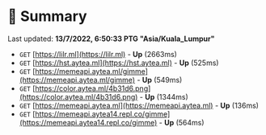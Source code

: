 # 📖 Summary
Last updated: **13/7/2022, 6:50:33 PTG "Asia/Kuala_Lumpur"**

- `GET` [https://lilr.ml](https://lilr.ml) - **Up** (2663ms)
- `GET` [https://hst.aytea.ml](https://hst.aytea.ml) - **Up** (525ms)
- `GET` [https://memeapi.aytea.ml/gimme](https://memeapi.aytea.ml/gimme) - **Up** (549ms)
- `GET` [https://color.aytea.ml/4b31d6.png](https://color.aytea.ml/4b31d6.png) - **Up** (1344ms)
- `GET` [https://memeapi.aytea.ml](https://memeapi.aytea.ml) - **Up** (136ms)
- `GET` [https://memeapi.aytea14.repl.co/gimme](https://memeapi.aytea14.repl.co/gimme) - **Up** (564ms)
